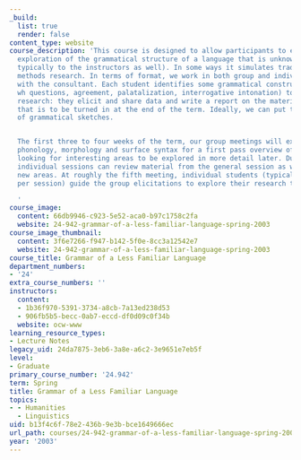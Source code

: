 ```yaml
---
_build:
  list: true
  render: false
content_type: website
course_description: 'This course is designed to allow participants to engage in the
  exploration of the grammatical structure of a language that is unknown to them (and
  typically to the instructors as well). In some ways it simulates traditional field
  methods research. In terms of format, we work in both group and individual meetings
  with the consultant. Each student identifies some grammatical construction (e.g.
  wh questions, agreement, palatalization, interrogative intonation) to focus their
  research: they elicit and share data and write a report on the material gathered
  that is to be turned in at the end of the term. Ideally, we can put together a volume
  of grammatical sketches.


  The first three to four weeks of the term, our group meetings will explore the basic
  phonology, morphology and surface syntax for a first pass overview of the language,
  looking for interesting areas to be explored in more detail later. During this period
  individual sessions can review material from the general session as well as explore
  new areas. At roughly the fifth meeting, individual students (typically two to three
  per session) guide the group elicitations to explore their research topic.

  '
course_image:
  content: 66db9946-c923-5e52-aca0-b97c1758c2fa
  website: 24-942-grammar-of-a-less-familiar-language-spring-2003
course_image_thumbnail:
  content: 3f6e7266-f947-b142-5f0e-8cc3a12542e7
  website: 24-942-grammar-of-a-less-familiar-language-spring-2003
course_title: Grammar of a Less Familiar Language
department_numbers:
- '24'
extra_course_numbers: ''
instructors:
  content:
  - 1b36f970-5391-3734-a8cb-7a13ed238d53
  - 906fb5b5-becc-0ab7-eccd-df0d09c0f34b
  website: ocw-www
learning_resource_types:
- Lecture Notes
legacy_uid: 24da7875-3eb6-3a8e-a6c2-3e9651e7eb5f
level:
- Graduate
primary_course_number: '24.942'
term: Spring
title: Grammar of a Less Familiar Language
topics:
- - Humanities
  - Linguistics
uid: b13f4c6f-78e2-436b-9e3b-bce1649666ec
url_path: courses/24-942-grammar-of-a-less-familiar-language-spring-2003
year: '2003'
---
```

